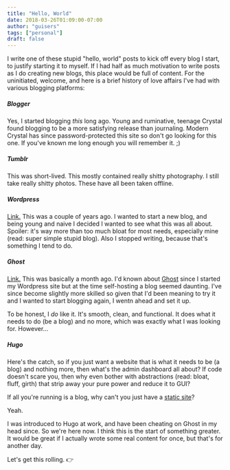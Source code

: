 ```yaml
---
title: "Hello, World"
date: 2018-03-26T01:09:00-07:00
author: "guisers"
tags: ["personal"]
draft: false
---
```


I write one of these stupid "hello, world" posts to kick off every blog I start, to justify starting it to myself. If I had half as much motivation to write posts as I do creating new blogs, this place would be full of content. For the uninitiated, welcome, and here is a brief history of love affairs I've had with various blogging platforms:

##### Blogger
Yes, I started blogging _this_ long ago. Young and ruminative, teenage Crystal found blogging to be a more satisfying release than journaling. Modern Crystal has since password-protected this site so don't go looking for this one. If you've known me long enough you will remember it. ;)

##### Tumblr
This was short-lived. This mostly contained really shitty photography. I still take really shitty photos. These have all been taken offline.

##### Wordpress
[Link.](https://guisers.wordpress.com/) This was a couple of years ago. I wanted to start a new blog, and being young and naive I decided I wanted to see what this was all about. Spoiler: it's way more than too much bloat for most needs, especially mine (read: super simple stupid blog). Also I stopped writing, because that's something I tend to do.

##### Ghost
[Link.](https://ghost.crystal.to/) This was basically a month ago. I'd known about [Ghost](https://ghost.org/) since I started my Wordpress site but at the time self-hosting a blog seemed daunting. I've since become slightly more skilled so given that I'd been meaning to try it and I wanted to start blogging again, I wentn ahead and set it up.

To be honest, I _do_ like it. It's smooth, clean, and functional. It does what it needs to do (be a blog) and no more, which was exactly what I was looking for. However...

##### Hugo
Here's the catch, so if you just want a website that is what it needs to be (a blog) and nothing more, then what's the admin dashboard all about? If code doesn't scare you, then why even bother with abstractions (read: bloat, fluff, girth) that strip away your pure power and reduce it to GUI?

If all you're running is a blog, why can't you just have a [static site](https://gohugo.io/)?

Yeah.

I was introduced to Hugo at work, and have been cheating on Ghost in my head since. So we're here now. I think this is the start of something greater. It would be great if I actually wrote some real content for once, but that's for another day.

Let's get this rolling. 👉